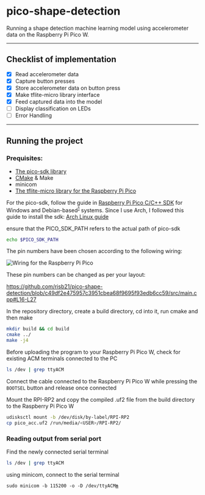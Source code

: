 # pico-shape-detection
Running a shape detection machine learning model using accelerometer data on the Raspberry Pi Pico W.

---

## Checklist of implementation
- [x] Read accelerometer data
- [x] Capture button presses
- [x] Store accelerometer data on button press
- [x] Make tflite-micro library interface 
- [x] Feed captured data into the model 
- [ ] Display classification on LEDs 
- [ ] Error Handling 

---

## Running the project

### Prequisites:
- [The pico-sdk library](https://github.com/raspberrypi/pico-sdk)
- [CMake](https://cmake.org/) & Make
- minicom
- [The tflite-micro library for the Raspberry Pi Pico](https://github.com/raspberrypi/pico-tflmicro)

For the pico-sdk, follow the guide in [Raspberry Pi Pico C/C++ SDK](https://datasheets.raspberrypi.com/pico/getting-started-with-pico.pdf) for Windows and Debian-based<sup>[1]</sup> systems. Since I use Arch, I followed this guide to install the sdk: [Arch Linux guide](https://loads.pickle.me.uk/2021/01/25/compiling-for-the-raspberry-pico-on-arch-linux/)

[1]: https://datasheets.raspberrypi.com/pico/getting-started-with-pico.pdf#quick-setup-section

ensure that the PICO_SDK_PATH refers to the actual path of pico-sdk

```bash
echo $PICO_SDK_PATH
```

The pin numbers have been chosen according to the following wiring:

![Wiring for the Raspberry Pi Pico](pico-wiring.png)

These pin numbers can be changed as per your layout:

https://github.com/risb21/pico-shape-detection/blob/c49df2e475957c3951cbea68f9695f93edb6cc59/src/main.cpp#L16-L27

In the repository directory, create a build directory, cd into it, run cmake and then make

```bash
mkdir build && cd build
cmake ../
make -j4
```

Before uploading the program to your Raspberry Pi Pico W, check for existing ACM terminals connected to the PC

```bash
ls /dev | grep ttyACM
```

Connect the cable connected to the Raspberry Pi Pico W while pressing the `BOOTSEL` button and release once connected

Mount the RPI-RP2 and copy the compiled .uf2 file from the build directory to the Raspberry Pi Pico W

```bash
udisksctl mount -b /dev/disk/by-label/RPI-RP2
cp pico_acc.uf2 /run/media/<USER>/RPI-RP2/
```

### Reading output from serial port

Find the newly connected serial terminal

```bash
ls /dev | grep ttyACM
```

using minicom, connect to the serial terminal

<pre><code>sudo minicom -b 115200 -o -D /dev/ttyACM<b><u>n</u></b></code></pre>